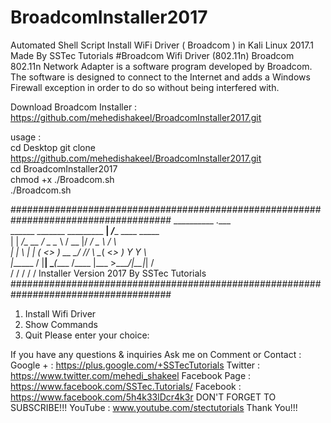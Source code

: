 # BroadcomInstaller2017
Automated Shell Script Install WiFi  Driver ( Broadcom ) in Kali Linux 2017.1 
Made By SSTec Tutorials
#Broadcom Wifi Driver (802.11n) Broadcom 802.11n Network Adapter is a software program developed by Broadcom.  
The software is designed to connect to the Internet and adds a Windows Firewall exception in order to do so without being interfered with.

Download Broadcom Installer :   
https://github.com/mehedishakeel/BroadcomInstaller2017.git   

usage :   
cd Desktop  git clone https://github.com/mehedishakeel/BroadcomInstaller2017.git  
cd BroadcomInstaller2017  
chmod +x ./Broadcom.sh  
./Broadcom.sh

#####################################################################################
 __________                          .___                                           
 \______   \_______  _________     __| _/____  ____   _____                         
  |    |  _/\_  __ \/  _ \__  \   / __ |/ ___\/  _ \ /     \                        
  |    |   \ |  | \(  <_> ) __ \_/ /_/ \  \__(  <_> )  Y Y  \                       
  |______  / |__|   \____(____  /\____ |\___  >____/|__|_|  /                       
         \/                   \/      \/    \/            \/  Installer Version 2017
                                                                  By SSTec Tutorials
#####################################################################################
1) Install Wifi Driver
2) Show Commands
3) Quit
Please enter your choice: 



If you have  any questions & inquiries Ask me on Comment or Contact : 
Google + : https://plus.google.com/+SSTecTutorials 
Twitter : https://www.twitter.com/mehedi_shakeel 
Facebook Page : https://www.facebook.com/SSTec.Tutorials/ 
Facebook : https://www.facebook.com/5h4k33lDcr4k3r 
DON'T FORGET TO SUBSCRIBE!!! 
YouTube : www.youtube.com/stectutorials
Thank You!!!

